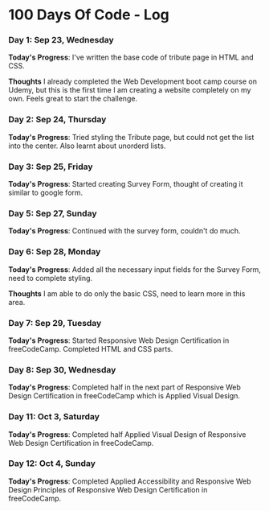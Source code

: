 # 100 Days Of Code - Log

### Day 1: Sep 23, Wednesday

**Today's Progress**: I've written the base code of tribute page in HTML and CSS.

**Thoughts** I already completed the Web Development boot camp course on Udemy, but this is the first time I am creating a website completely on my own. Feels great to start the challenge.

### Day 2: Sep 24, Thursday

**Today's Progress**: Tried styling the Tribute page, but could not get the list into the center. Also learnt about unorderd lists.

### Day 3: Sep 25, Friday

**Today's Progress**: Started creating Survey Form, thought of creating it similar to google form.

### Day 5: Sep 27, Sunday

**Today's Progress**: Continued with the survey form, couldn't do much.

### Day 6: Sep 28, Monday

**Today's Progress**: Added all the necessary input fields for the Survey Form, need to complete styling.

**Thoughts** I am able to do only the basic CSS, need to learn more in this area.

### Day 7: Sep 29, Tuesday

**Today's Progress**: Started Responsive Web Design Certification in freeCodeCamp. Completed HTML and CSS parts.

### Day 8: Sep 30, Wednesday

**Today's Progress**: Completed half in the next part of Responsive Web Design Certification in freeCodeCamp which is Applied Visual Design.

### Day 11: Oct 3, Saturday

**Today's Progress**: Completed half Applied Visual Design of Responsive Web Design Certification in freeCodeCamp.

### Day 12: Oct 4, Sunday

**Today's Progress**: Completed Applied Accessibility and Responsive Web Design Principles of Responsive Web Design Certification in freeCodeCamp.
